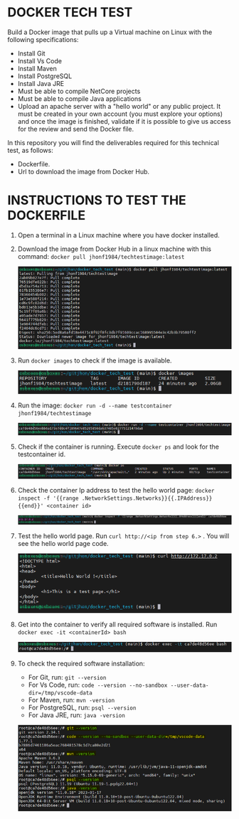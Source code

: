 # DOCKER TECH TEST
Build a Docker image that pulls up a Virtual machine on Linux with the following specifications:
- Install Git
- Install Vs Code
- Install Maven
- Install PostgreSQL
- Install Java JRE
- Must be able to compile NetCore projects
- Must be able to compile Java applications
- Upload an apache server with a "hello world" or any public project.
It must be created in your own account (you must explore your options) and once the image is finished, validate if it is possible to give us access for the review and send the Docker file.

In this repository you will find the deliverables required for this technical test, as follows:
- Dockerfile.
- Url to download the image from Docker Hub.


# INSTRUCTIONS TO TEST THE DOCKERFILE

1. Open a terminal in a Linux machine where you have docker installed.

2. Download the image from Docker Hub in a linux machine with this command: `docker pull jhonf1984/techtestimage:latest`

   ![My Image](images/02.png)

3. Run `docker images` to check if the image is available. 

   ![My Image](images/03.png)

4. Run the image: `docker run -d --name testcontainer jhonf1984/techtestimage`

   ![My Image](images/04.png)

5. Check if the container is running. Execute `docker ps` and look for the testcontainer id.

   ![My Image](images/05.png)

6. Check the container Ip address to test the hello world page: 
   `docker inspect -f '{{range .NetworkSettings.Networks}}{{.IPAddress}}{{end}}' <container id>`

   ![My Image](images/06.png)
    
7. Test the hello world page.  Run `curl http://<ip from step 6.>` .  You will see the hello world page code.

   ![My Image](images/07.png)
    
8. Get into the container to verify all required software is installed.  Run `docker exec -it <containerId> bash`

   ![My Image](images/08.png)
    
9. To check the required software installation:
    - For Git, run: `git --version`
    - For Vs Code, run: `code --version --no-sandbox --user-data-dir=/tmp/vscode-data`
    - For Maven, run: `mvn -version`
    - For PostgreSQL, run: `psql --version`
    - For Java JRE, run: `java -version`

   ![My Image](images/09.png)







